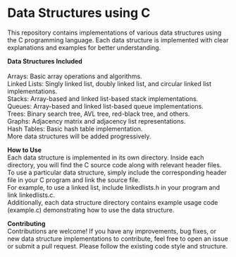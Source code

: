 # Data Structures using C  <br>
This repository contains implementations of various data structures using the C programming language. Each data structure is implemented with clear explanations and examples for better understanding.  <br>

**Data Structures Included** <br>
  <br>
Arrays: Basic array operations and algorithms. <br>
Linked Lists: Singly linked list, doubly linked list, and circular linked list implementations. <br>
Stacks: Array-based and linked list-based stack implementations. <br>
Queues: Array-based and linked list-based queue implementations. <br>
Trees: Binary search tree, AVL tree, red-black tree, and others. <br>
Graphs: Adjacency matrix and adjacency list representations. <br>
Hash Tables: Basic hash table implementation. <br>
More data structures will be added progressively. <br>

**How to Use**  <be>
  <br>
Each data structure is implemented in its own directory. Inside each directory, you will find the C source code along with relevant header files. To use a particular data structure, simply include the corresponding header file in your C program and link the source file.  <br>
For example, to use a linked list, include linkedlists.h in your program and link linkedlists.c.  <br>
Additionally, each data structure directory contains example usage code (example.c) demonstrating how to use the data structure.  <br>

**Contributing** <be>
 <br>
Contributions are welcome! If you have any improvements, bug fixes, or new data structure implementations to contribute, feel free to open an issue or submit a pull request. Please follow the existing code style and structure. <br>
